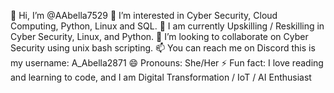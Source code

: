 👋 Hi, I’m @AAbella7529
👀 I’m interested in Cyber Security, Cloud Computing, Python, Linux and SQL. 
🌱 I am currently Upskilling / Reskilling in Cyber Security, Linux, and Python. 
💞️ I’m looking to collaborate on Cyber Security using unix bash scripting.
📫 You can reach me on Discord this is my username:  A_Abella2871 
 😄 Pronouns: She/Her
 ⚡ Fun fact: I love reading and learning to code, and I am Digital Transformation / IoT / AI Enthusiast


<!---
AAbella7529/AAbella7529 is a ✨ special ✨ repository because its `README.md` (this file) appears on your GitHub profile.
You can click the Preview link to take a look at your changes.
--->
